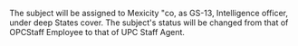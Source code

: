 The subject will be assigned to Mexicity "co, as GS-13, Intelligence officer, under deep States cover. The subject's status will be changed from that of OPCStaff Employee to that of UPC Staff Agent.